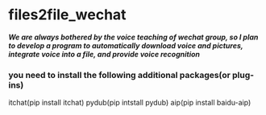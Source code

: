 # files2file_wechat
***We are always bothered by the voice teaching of wechat group, so I plan to develop a program to automatically download voice and pictures, integrate voice into a file, and provide voice recognition***
### you need to install the following **additional** packages(or plug-ins)
itchat(pip install itchat)
pydub(pip intstall pydub)
aip(pip install baidu-aip)

